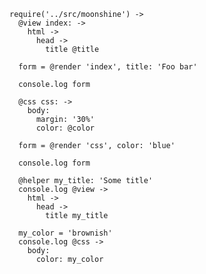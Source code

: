     require('../src/moonshine') ->
      @view index: ->
        html ->
          head ->
            title @title

      form = @render 'index', title: 'Foo bar'

      console.log form

      @css css: ->
        body:
          margin: '30%'
          color: @color

      form = @render 'css', color: 'blue'

      console.log form

      @helper my_title: 'Some title'
      console.log @view ->
        html ->
          head ->
            title my_title

      my_color = 'brownish'
      console.log @css ->
        body:
          color: my_color
